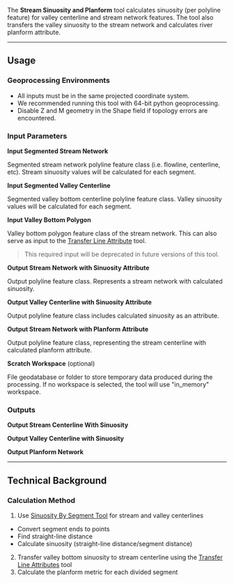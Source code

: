 The **Stream Sinuosity and Planform** tool calculates sinuosity (per polyline feature) for valley centerline and stream network features. The tool also transfers the valley sinuosity to the stream network and calculates river planform attribute.

_______________________________________________________________
## Usage

### Geoprocessing Environments ###
* All inputs must be in the same projected coordinate system.
* We recommended running this tool with 64-bit python geoprocessing.
* Disable Z and M geometry in the Shape field if topology errors are encountered.

### Input Parameters

**Input Segmented Stream Network**

Segmented stream network polyline feature class (i.e. flowline, centerline, etc). Stream sinuosity values will be calculated for each segment.

**Input Segmented Valley Centerline**

Segmented valley bottom centerline polyline feature class. Valley sinuosity values will be calculated for each segment.

**Input Valley Bottom Polygon**

Valley bottom polygon feature class of the stream network. This can also serve as input to the [Transfer Line Attribute](https://github.com/SouthForkResearch/gnat/wiki/Transfer-Line-Attributes) tool.

> This required input will be deprecated in future versions of this tool.

**Output Stream Network with Sinuosity Attribute**

Output polyline feature class. Represents a stream network with calculated sinuosity.

**Output Valley Centerline with Sinuosity Attribute**

Output polyline feature class includes calculated sinuosity as an attribute.

**Output Stream Network with Planform Attribute**

Output polyline feature class, representing the stream centerline with calculated planform attribute.

**Scratch Workspace** (optional)

File geodatabase or folder to store temporary data produced during the processing. If no workspace is selected, the tool will use "in_memory" workspace.

### Outputs

**Output Stream Centerline With Sinuosity**

**Output Valley Centerline with Sinuosity**

**Output Planform Network**

_______________________________________________________________
## Technical Background

### Calculation Method

1. Use [Sinuosity By Segment Tool](https://github.com/SouthForkResearch/gnat/wiki/Sinuosity-by-Segment) for stream and valley centerlines
  * Convert segment ends to points
  * Find straight-line distance
  * Calculate sinuosity (straight-line distance/segment distance)
2. Transfer valley bottom sinuosity to stream centerline using the [Transfer Line Attributes](https://github.com/SouthForkResearch/gnat/wiki/Transfer-Line-Attributes) tool
3. Calculate the planform metric for each divided segment